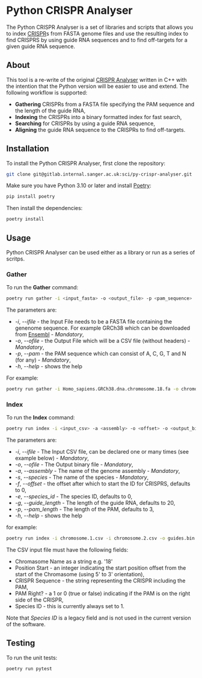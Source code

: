 # Python CRISPR Analyser

The Python CRISPR Analyser is a set of libraries and scripts that allows you to index [CRISPR](https://en.wikipedia.org/wiki/CRISPR)s from FASTA genome files and use the resulting index to find CRISPRS by using guide RNA sequences and to find off-targets for a given guide RNA sequence.

## About

This tool is a re-write of the original [CRISPR Analyser](https://github.com/htgt/CRISPR-Analyser) written in C++ with the intention that the Python version will be easier to use and extend.
The following workflow is supported:
- **Gathering** CRISPRs from a FASTA file specifying the PAM sequence and the length of the guide RNA,
- **Indexing** the CRISPRs into a binary formatted index for fast search,
- **Searching** for CRISPRs by using a guide RNA sequence,
- **Aligning** the guide RNA sequence to the CRISPRs to find off-targets.

## Installation

To install the Python CRISPR Analyser, first clone the repository:

```bash
git clone git@gitlab.internal.sanger.ac.uk:sci/py-crispr-analyser.git
```

Make sure you have Python 3.10 or later and install [Poetry](https://python-poetry.org/):

```bash
pip install poetry

```

Then install the dependencies:

```bash
poetry install
```

## Usage

Python CRISPR Analyser can be used either as a library or run as a series of scritps.

### Gather

To run the **Gather** command:

```bash
poetry run gather -i <input_fasta> -o <output_file> -p <pam_sequence>
```

The parameters are:
- *-i*, *--ifile* - the Input File needs to be a FASTA file containing the genenome sequence. For example GRCh38 which can be downloaded from [Ensembl](https://ftp.ensembl.org/pub/release-113/fasta/homo_sapiens/dna/) - *Mandatory*,
- *-o*, *--ofile* - the Output File which will be a CSV file (without headers) - *Mandatory*,
- *-p*, *--pam* - the PAM sequence which can consist of A, C, G, T and N (for any) - *Mandatory*,
- *-h*, *--help* - shows the help

For example:

```bash
poetry run gather -i Homo_sapiens.GRCh38.dna.chromosome.18.fa -o chromosome.18.csv -p "NGG"
```

### Index

To run the **Index** command:

```bash
poetry run index -i <input_csv> -a <assembly> -o <offset> -o <output_bin> -s <species> -e <species_id> -g <guide_length> -p <pam_length>
```

The parameters are:
- *-i*, *--ifile* - The Input CSV file, can be declared one or many times (see example below) - *Mandatory*,
- *-o*, *--ofile* - The Output binary file - *Mandatory*,
- *-a*, *--assembly* - The name of the genome assembly - *Mandatory*,
- *-s*, *--species* - The name of the species - *Mandatory*,
- *-f*, *--offset* - the offset after which to start the ID for CRISPRS, defaults to 0,
- *-e*, *--species_id* - The species ID, defaults to 0,
- *-g*, *--guide_length* - The length of the guide RNA, defaults to 20,
- *-p*, *--pam_length* - The length of the PAM, defaults to 3,
- *-h*, *--help* - shows the help

for example:

```bash
poetry run index -i chromosome.1.csv -i chromosome.2.csv -o guides.bin -a GRCh38 -s Human
```

The CSV input file must have the following fields:
- Chromasome Name as a string e.g. '18'
- Position Start - an integer indicating the start position offset from the start of the Chromasome (using 5' to 3' orientation),
- CRISPR Sequence - the string representing the CRISPR including the PAM,
- PAM Right? - a 1 or 0 (true or false) indicating if the PAM is on the right side of the CRISPR,
- Species ID - this is currently always set to 1.

Note that *Species ID* is a legacy field and is not used in the current version of the software.

## Testing

To run the unit tests:

```bash
poetry run pytest
```

